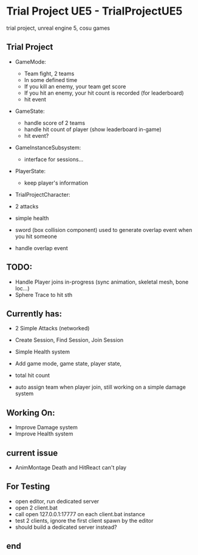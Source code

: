 # Trial Project UE5 - TrialProjectUE5
trial project, unreal engine 5, cosu games

## Trial Project
- GameMode:
  - Team fight, 2 teams
  - In some defined time
  - If you kill an enemy, your team get score
  - If you hit an enemy, your hit count is recorded (for leaderboard)
  - hit event

- GameState:
  - handle score of 2 teams
  - handle hit count of player (show leaderboard in-game)
  - hit event?

- GameInstanceSubsystem:
  - interface for sessions...

- PlayerState:
  - keep player's information

- TrialProjectCharacter:
 - 2 attacks
 - simple health
 - sword (box collision component) used to generate overlap event when you hit someone
 - handle overlap event

## TODO:

  - Handle Player joins in-progress (sync animation, skeletal mesh, bone loc...)
  - Sphere Trace to hit sth

## Currently has:

 - 2 Simple Attacks (networked)

 - Create Session, Find Session, Join Session
 - Simple Health system
 - Add game mode, game state, player state,
 - total hit count
 - auto assign team when player join, still working on a simple damage system

## Working On:

 - Improve Damage system
 - Improve Health system

## current issue

 - AnimMontage Death and HitReact can't play

## For Testing

  - open editor, run dedicated server
  - open 2 client.bat
  - call open 127.0.0.1:17777 on each client.bat instance
  - test 2 clients, ignore the first client spawn by the editor
  - should build a dedicated server instead?

## end
